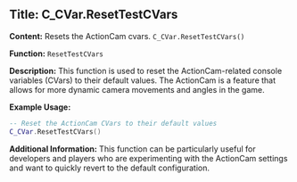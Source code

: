 ## Title: C_CVar.ResetTestCVars

**Content:**
Resets the ActionCam cvars.
`C_CVar.ResetTestCVars()`

**Function:**
`ResetTestCVars`

**Description:**
This function is used to reset the ActionCam-related console variables (CVars) to their default values. The ActionCam is a feature that allows for more dynamic camera movements and angles in the game.

**Example Usage:**
```lua
-- Reset the ActionCam CVars to their default values
C_CVar.ResetTestCVars()
```

**Additional Information:**
This function can be particularly useful for developers and players who are experimenting with the ActionCam settings and want to quickly revert to the default configuration.